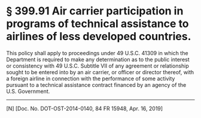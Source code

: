 # § 399.91   Air carrier participation in programs of technical assistance to airlines of less developed countries.

This policy shall apply to proceedings under 49 U.S.C. 41309 in which the Department is required to make any determination as to the public interest or consistency with 49 U.S.C. Subtitle VII of any agreement or relationship sought to be entered into by an air carrier, or officer or director thereof, with a foreign airline in connection with the performance of some activity pursuant to a technical assistance contract financed by an agency of the U.S. Government.



---

[N] [Doc. No. DOT-OST-2014-0140, 84 FR 15948, Apr. 16, 2019]




